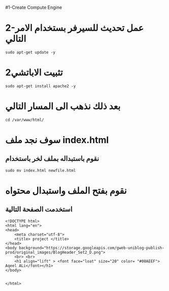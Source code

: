 #1-Create Compute Engine 
# 2-عمل تحديث للسيرفر بستخدام الامر التالي
```
sudo apt-get update -y
```
# تثبيت الاباتشي2 

```
sudo apt-get install apache2 -y
```
# بعد ذلك نذهب الى المسار التالي 
```
cd /var/www/html/

```
# سوف نجد ملف index.html
## نقوم باستبداله بملف لخر باستخدام 
```
sudo mv index.html newfile.html 
```
# نقوم بفتح الملف واستبدال محتواه 
## استخدمت الصفحة التالية
```
<!DOCTYPE html>
<html lang="en">
<head>
    <meta charset="utf-8">
    <title> project </title>
</head>
<body background="https://storage.googleapis.com/gweb-uniblog-publish-prod/original_images/BlogHeader_Set2_D.png">
    <br> <br>
    <h1 align="lift" > <font face="loat" size="20" color= "#00AEEF"> Aqeel ALi</font></h1>
</body>


</html>
```